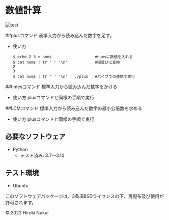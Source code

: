 # 数値計算
![test](https://github.com/hiroki142/robosys_2022/actions/workflows/test.yml/badge.svg)

##plusコマンド
表準入力から読み込んだ数字を足す。
* 使い方
  ```
  $ echo 2 3 > nums                   #numsに数値を入れる
  $ cat nums | tr ' ' '\n'            #縦並びに変換
  2
  3
  $ cat nums | tr ' ' '\n' | ./plus   #パイプでの連携で実行
  ```

##timesコマンド
標準入力から読み込んだ数字をかける
* 使い方
  plusコマンドと同様の手順で実行

##LCMコマンド
標準入力から読み込んだ数字の最小公倍数を求める
* 使い方
  plusコマンドと同様の手順で実行

## 必要なソフトウェア
* Python
  * テスト済み: 3.7～3.10 

## テスト環境
* Ubuntu


このソフトウェアパッケージは、3条項BSDライセンスの下、再配布及び使用が許可されます。

© 2022 Hiroki Nukui
